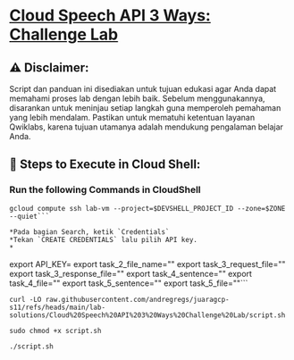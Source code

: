 # [Cloud Speech API 3 Ways: Challenge Lab](https://www.cloudskillsboost.google/course_templates/700/labs/461583)

## ⚠️ **Disclaimer:**
Script dan panduan ini disediakan untuk tujuan edukasi agar Anda dapat memahami proses lab dengan lebih baik. Sebelum menggunakannya, disarankan untuk meninjau setiap langkah guna memperoleh pemahaman yang lebih mendalam. Pastikan untuk mematuhi ketentuan layanan Qwiklabs, karena tujuan utamanya adalah mendukung pengalaman belajar Anda.

## 🚀 **Steps to Execute in Cloud Shell:**
### Run the following Commands in CloudShell

```export ZONE=$(gcloud compute instances list lab-vm --format 'csv[no-heading](zone)')
gcloud compute ssh lab-vm --project=$DEVSHELL_PROJECT_ID --zone=$ZONE --quiet```

*Pada bagian Search, ketik `Credentials`
*Tekan `CREATE CREDENTIALS` lalu pilih API key.
*
```
export API_KEY=
export task_2_file_name=""
export task_3_request_file=""
export task_3_response_file=""
export task_4_sentence=""
export task_4_file=""
export task_5_sentence=""
export task_5_file=""```

```
curl -LO raw.githubusercontent.com/andregregs/juaragcp-s11/refs/heads/main/lab-solutions/Cloud%20Speech%20API%203%20Ways%20Challenge%20Lab/script.sh

sudo chmod +x script.sh

./script.sh
```